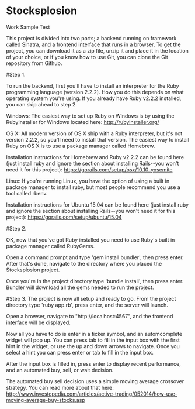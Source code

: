 # Stocksplosion
Work Sample Test

This project is divided into two parts; a backend running on framework called 
Sinatra, and a frontend interface that runs in a browser. To get the project, 
you can download it as a zip file, unzip it and place it in the location of your
choice, or if you know how to use Git, you can clone the Git repository from 
Github.

#Step 1.

To run the backend, first you'll have to install an interpreter for the Ruby
programming language (version 2.2.2). How you do this depends
on what operating system you're using. If you already have Ruby v2.2.2 installed,
you can skip ahead to step 2.

Windows: 
The easiest way to set up Ruby on Windows is by using the RubyInstaller
for Windows located here: http://rubyinstaller.org/

OS X: 
All modern version of OS X ship with a Ruby interpreter, but it's not
version 2.2.2, so you'll need to install that version. The easiest way to 
install Ruby on OS X is to use a package manager called Homebrew.

Installation instructions for Homebrew and Ruby v2.2.2 can be found here (just
install ruby and ignore the section about installing Rails--you won't need it for
this project):
https://gorails.com/setup/osx/10.10-yosemite

Linux:
If you're running Linux, you have the option of using a built in package manager
to install ruby, but most people recommend you use a tool called rbenv.

Installation instructions for Ubuntu 15.04 can be found here (just install ruby
and ignore the section about installing Rails--you won't need it for this
project):
https://gorails.com/setup/ubuntu/15.04

#Step 2.

OK, now that you've got Ruby installed you need to use Ruby's built in package
manager called RubyGems. 

Open a command prompt and type 'gem install bundler', then press enter. After
that's done, navigate to the directory where you placed the Stocksplosion project.

Once you're in the project directory type 'bundle install', then press enter.
Bundler will download all the gems needed to run the project.

#Step 3.
The project is now all setup and ready to go. From the project directory
type 'ruby app.rb', press enter, and the server will launch.

Open a browser, navigate to "http://localhost:4567", and the frontend interface
will be displayed. 

Now all you have to do is enter in a ticker symbol, and an automcomplete widget
will pop up. You can press tab to fill in the input box with the first hint
in the widget, or use the up and down arrows to navigate. Once you select a hint
you can press enter or tab to fill in the input box.

After the input box is filled in, press enter to display recent performance, and
an automated buy, sell, or wait decision.

The automated buy sell decision uses a simple moving average crossover strategy.
You can read more about that here: http://www.investopedia.com/articles/active-trading/052014/how-use-moving-average-buy-stocks.asp
